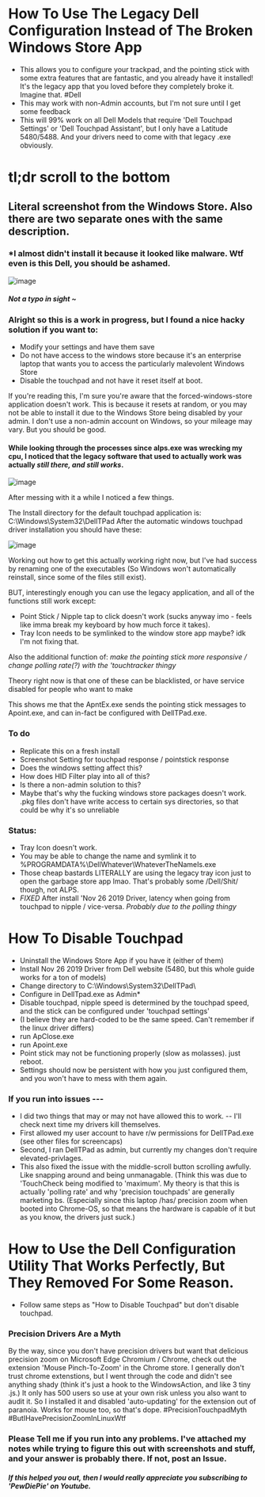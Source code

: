# How To Use The Legacy Dell Configuration Instead of The Broken Windows Store App

* This allows you to configure your trackpad, and the pointing stick with some extra features that are fantastic, and you already have it installed! It's the legacy app that you loved before they completely broke it. Imagine that. #Dell
* This may work with non-Admin accounts, but I'm not sure until I get some feedback
* This will 99% work on all Dell Models that require 'Dell Touchpad Settings' or 'Dell Touchpad Assistant', but I only have a Latitude 5480/5488. And your drivers need to come with that legacy .exe obviously.

# tl;dr scroll to the bottom

## Literal screenshot from the Windows Store. Also there are two separate ones with the same description.
### *I almost didn't install it because it looked like malware. Wtf even is this Dell, you should be ashamed.
![image](https://user-images.githubusercontent.com/64992493/123536203-7d703c00-d6ee-11eb-9e2c-1496e0fa2359.png)

##### Not a typo in sight ~

### Alright so this is a work in progress, but I found a nice hacky solution if you want to:
* Modify your settings and have them save
* Do not have access to the windows store because it's an enterprise laptop that wants you to access the particularly malevolent Windows Store
* Disable the touchpad and not have it reset itself at boot.

If you're reading this, I'm sure you're aware that the forced-windows-store application doesn't work. This is because it resets at random, or you may not be able to install it due to the Windows Store being disabled by your admin. I don't use a non-admin account on Windows, so your mileage may vary. But you should be good.

#### While looking through the processes since alps.exe was wrecking my cpu, I noticed that the legacy software that used to actually work was actually *still there, and still works*. 

![image](https://user-images.githubusercontent.com/64992493/123537107-74ce3480-d6f3-11eb-9d4e-8e9454ee4e53.png)


After messing with it a while I noticed a few things. 

The Install directory for the default touchpad application is:
  C:\Windows\System32\DellTPad
After the automatic windows touchpad driver installation you should have these:

![image](https://user-images.githubusercontent.com/64992493/123536634-320b5d00-d6f1-11eb-9065-3ef50a043204.png)

Working out how to get this actually working right now, but I've had success by renaming one of the executables (So Windows won't automatically reinstall, since some of the files still exist).

BUT, interestingly enough you can use the legacy application, and all of the functions still work except:

* Point Stick / Nipple tap to click doesn't work (sucks anyway imo - feels like imma break my keyboard by how much force it takes).
* Tray Icon needs to be symlinked to the window store app maybe? idk I'm not fixing that.

Also the additional function of:
  *make the pointing stick more responsive / change polling rate(?) with the 'touchtracker thingy*

Theory right now is that one of these can be blacklisted, or have service disabled for people who want to make 

This shows me that the ApntEx.exe sends the pointing stick messages to Apoint.exe, and can in-fact be configured with DellTPad.exe.


### To do
* Replicate this on a fresh install
* Screenshot Setting for touchpad response / pointstick response
*   Does the windows setting affect this?
*   How does HID Filter play into all of this?
*   Is there a non-admin solution to this? 
*   Maybe that's why the fucking windows store packages doesn't work. .pkg files don't have write access to certain sys directories, so that could be why it's so unreliable

### Status:

* Tray Icon doesn't work. 
*   You may be able to change the name and symlink it to %PROGRAMDATA%\DellWhatever\WhateverTheNameIs.exe
*   Those cheap bastards LITERALLY are using the legacy tray icon just to open the garbage store app lmao. That's probably some /Dell/Shit/ though, not ALPS.
*   *FIXED* After install 'Nov 26 2019 Driver, latency when going from touchpad to nipple / vice-versa. *Probably due to the polling thingy*

# How To Disable Touchpad 

* Uninstall the Windows Store App if you have it (either of them)
* Install Nov 26 2019 Driver from Dell website (5480, but this whole guide works for a ton of models)
* Change directory to C:\Windows\System32\DellTPad\
* Configure in DellTpad.exe as Admin*
*   Disable touchpad, nipple speed is determined by the touchpad speed, and the stick can be configured under 'touchpad settings'
*   (I believe they are hard-coded to be the same speed. Can't remember if the linux driver differs)
* run ApClose.exe
* run Apoint.exe
* Point stick may not be functioning properly (slow as molasses). just reboot.
* Settings should now be persistent with how you just configured them, and you won't have to mess with them again.

### If you run into issues ---
* I did two things that may or may not have allowed this to work. -- I'll check next time my drivers kill themselves.
* First allowed my user account to have r/w permissions for DellTPad.exe (see other files for screencaps)
* Second, I ran DellTPad as admin, but currently my changes don't require elevated-privlages. 
* This also fixed the issue with the middle-scroll button scrolling awfully. Like snapping around and being unmanagable. 
(Think this was due to 'TouchCheck being modified to 'maximum'. My theory is that this is actually 'polling rate' and why 'precision touchpads' are generally marketing bs. (Especially since this laptop /has/ precision zoom when booted into Chrome-OS, so that means the hardware is capable of it but as you know, the drivers just suck.)

# How to Use the Dell Configuration Utility That Works Perfectly, But They Removed For Some Reason.
* Follow same steps as "How to Disable Touchpad" but don't disable touchpad. 

### Precision Drivers Are a Myth 
By the way, since you don't have precision drivers but want that delicious precision zoom on Microsoft Edge Chromium / Chrome, check out the extension 'Mouse Pinch-To-Zoom' in the Chrome store. I generally don't trust chrome extenstions, but I went through the code and didn't see anything shady (think it's just a hook to the WindowsAction, and like 3 tiny .js.) It only has 500 users so use at your own risk unless you also want to audit it. So I installed it and disabled 'auto-updating' for the extension out of paranoia. Works for mouse too, so that's dope. #PrecisionTouchpadMyth #ButIHavePrecisionZoomInLinuxWtf

### Please Tell me if you run into any problems. I've attached my notes while trying to figure this out with screenshots and stuff, and your answer is probably there. If not, post an Issue.

##### If this helped you out, then I would really appreciate you subscribing to 'PewDiePie' on Youtube.
